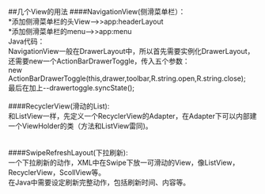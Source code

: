##几个View的用法
####NavigationView(侧滑菜单栏）：<br>
*添加侧滑菜单栏的头View-->>app:headerLayout<br>
*添加侧滑菜单栏的menu-->>app:menu<br>
Java代码：
<br>NavigationView一般在DrawerLayout中，所以首先需要实例化DrawerLayout，
<br>还需要new一个ActionBarDrawerToggle，传入五个参数：
<br>new ActionBarDrawerToggle(this,drawer,toolbar,R.string.open,R.string.close);
<br>最后在加上--drawertoggle.syncState();
<br>
<br>
####RecyclerView(滑动的List):<br>
和ListView一样，先定义一个RecyclerView的Adapter，在Adapter下可以内部建一个ViewHolder的类（方法和ListView雷同)。<br>
<br>
<br>
####SwipeRefreshLayout(下拉刷新):<br>
一个下拉刷新的动作，XML中在Swipe下放一可滑动的View，像ListView，RecyclerView，ScollView等。<br>
在Java中需要设定刷新完整动作，包括刷新时间、内容等。
